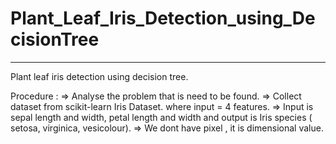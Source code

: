 # Plant_Leaf_Iris_Detection_using_DecisionTree
________________________________________________

Plant leaf iris detection using decision tree. 

Procedure :
=> Analyse the problem that is need to be found.
=> Collect dataset  from scikit-learn Iris Dataset. where input = 4 features.
=> Input is sepal length and width, petal length and width  and output is Iris species ( setosa, virginica, vesicolour).
=> We dont have pixel , it is dimensional value.
 
